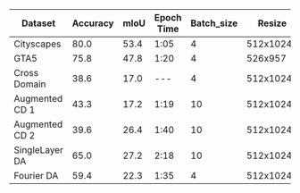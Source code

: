 | Dataset | Accuracy | mIoU  | Epoch Time | Batch_size | Resize |
|---------|----------|-------|---------------|---------------|---------------|
| Cityscapes    | 80.0       | 53.4   | 1:05      | 4        | 512x1024      |
| GTA5          | 75.8       | 47.8   | 1:20      | 4        | 526x957       |
| Cross Domain  | 38.6       | 17.0   | ---       | 4        | 512x1024*     |
|Augmented CD 1 | 43.3       | 17.2   | 1:19      | 10        | 512x1024*     |
|Augmented CD 2  | 39.6       | 26.4   | 1:40      | 10        | 512x1024*     |
|SingleLayer DA | 65.0       | 27.2   | 2:18      | 10         | 512x1024       |
|Fourier DA     | 59.4       | 22.3   | 1:35      | 4         | 512x1024       |

